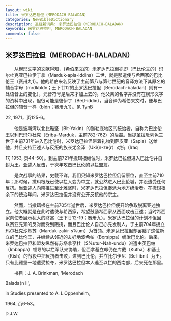 ```yaml
---
layout: wiki
title: 米罗达巴拉但（MERODACH-BALADAN）
categories: NewBibleDictionary
description: 圣经新词典: 米罗达巴拉但（MERODACH-BALADAN）
keywords: 米罗达巴拉但, MERODACH-BALADAN
comments: false
---
```


## 米罗达巴拉但（MERODACH-BALADAN）

　　从楔形文字的文献得知，〔希伯来文的〕米罗达巴拉但亦即〔巴比伦文的〕玛尔杜克亚巴拉伊丁拿（Marduk-apla-iddina）二世，就是那遣使与希西家的巴比伦王（赛卅九1）。他的希伯来名反映了主前第八与第七世纪的音译方法下其原名的辅音字母（mrdkbldn；王下廿12的比罗达巴拉但〔Berodach-baladan〕则有一处语音上的变化），元音符号是后来才加上去的。他父亲的名字并没有在楔形文字的资料中出现，但很可能是彼伊丁（Be{l-iddin），当音译为希伯来文时，便与巴拉但的辅音一样（bldn；赛卅九1）。见 TynB

22, 1971，页125-6。

　　他是波斯湾以北比雅坚（Bit-Yakin）的迦勒底地区的统治者，自称为巴比伦王以利巴玛尔杜克（Eriba-Marduk，主前782-762）的后裔。当提革拉毗列色三世于主前731年进入巴比伦时，米罗达巴拉但带着礼物到萨皮亚（Sapia）送给他，并且支持亚述人与反叛的族长尤金泽（Uki{n-ze{r）对抗（Iraq

17, 1953, 页44-50）。到主前721年撒珥根继位时，米罗达巴拉但进入巴比伦并自封为王。亚述人反击，于次年攻击巴比伦的以拦盟友。

　　是次战事的结果，史载不详，我们只知米罗达巴拉但仍留原位，直至主前710年；那时候，撒珥根既已使以拦人变为中立，就公然进入巴比伦城，并没遭受任何反抗。当亚述人向南推进至比雅坚时，米罗达巴拉但奉派为地方统治者。在撒珥根余下的统治年间，米罗达巴拉但并没有公开反抗他的宗主。

　　然而，当撒珥根在主前705年逝世后，米罗达巴拉但便开始争取脱离亚述独立。他大概就是在此时遣使与希西家，希望鼓励希西家从西面攻击亚述；当时希西家向使者展示犹大的财富（王下廿12-19；赛卅九）。米罗达巴拉但的计划不但因以赛亚先知的反对而受到阻挠，而且巴比伦人自己亦先发制人，于主前704年拥立玛尔杜克沙基苏（Marduk-zakir-s%um）为首领。米罗达巴拉但却罢黜了这位新立的巴比伦王，并继续从邻近的友好地波希帕（Borsippa）统治巴比伦。后来，米罗达巴拉但和盟友纵然有苏塔拿亨杜（S%utur-Nah\-undu）派遣由英巴帕（Imbappa）领导的以拦军队来协助，但西拿基立却仍在库戴（Kutha）和基士（Kish）的战役中把反抗者击败，进到巴比伦，并立比尔伊尼（Bel-ibni）为王。只有比雅坚一地遭受掠夺，米罗达巴拉但本人逃至以拦的西南部，后来死在那里。

　　书目：J. A. Brinkman, 'Merodach

Balada{n II',

in Studies presented to A. L.Oppenheim,

1964, 页6-53。

D.J.W.








